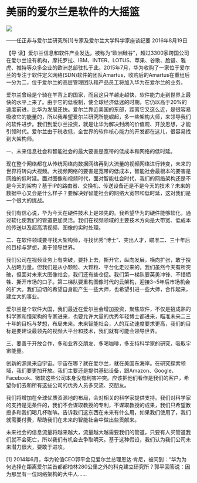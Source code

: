 # 美丽的爱尔兰是软件的大摇篮
<img class="pv" src="https://api.visitor.plantree.me/visitor-badge/pv?namespace=plantree.me&key=renzhengfei-speeches/./docs/speeches/2016/08/美丽的爱尔兰是软件的大摇篮.md">


——任正非与爱尔兰研究所[1]专家及爱尔兰大学科学家座谈纪要
2016年8月19日



【导  读】爱尔兰信息和软件产业发达，被称为“欧洲硅谷”，超过3300家跨国公司在爱尔兰设有机构，摩托罗拉、IBM、INTER、LOTUS、苹果、谷歌、脸谱、雅虎、推特等众多企业的欧洲总部驻扎于此。2015年7月，华为收购了一家位于爱尔兰的专注于软件定义网络(SDN)软件的团队Amartus，收购后的Amartus在重组后一分为二，位于爱尔兰的高层管理团队和产品员工将加入华为在爱尔兰的业务。



爱尔兰曾经是个骑在羊背上的国家，而且这只羊越走越快，软件能力走到世界上最快的水平上来了。由于它的低税制，使全球经济低迷的时期，它仍以高于20%的速度前进，比华为发展还快。爱尔兰靠近美国的东部，距离它又这么近，是很容易吸收它的能量的，所以我希望爱尔兰研究所能崛起，多一些架构大师，来领导我们的软件进步。我们到爱尔兰投资，就是让华为解决封闭的价值观、开放思想，才能引领时代。爱尔兰由于税收低，全世界的软件核心能力的开发都在这儿，很容易找到大架构师。

一、未来信息社会和智能社会的最大要害是宽带的低成本和网络的低时延。

现在整个网络都在从传统网络向数据网络再到大流量的视频网络进行转变，未来的世界将转向大视频。大视频网络的要害是宽带的低成本，智能社会最根本的要害是网络的低时延。面对图像和视频时代，面对智能社会时代，我们的网络架构还是不是今天的架构？基于IP的路由器、交换机、传送设备还是不是今天的技术？未来的数据中心又会是什么样子？要解决好智能社会的网络大宽带和低时延，这对我们是一个很大的挑战。

我们有信心说，华为今天在硬件技术上是领先的。我希望华为的硬件能够软化，通过软化使我们的管道更加灵活。我们在视频领域的主要技术方向是大带宽、低成本的传送以及超高清视频、图像的实时处理。

二、在软件领域要寻找大架构师，寻找优秀“博士”、突出人才，瞄准二、三十年后的目标与梦想，勇于领导世界。

我们公司在视频业务上有突破，要扑上去，撕开它，纵向发展，横向扩张，敢于投入战略力量。但我们是从小颗粒、大颗粒、平台化走过来的，我们虽然今天有所突破，但面对未来大图像社会，我们还有些仓促。我们第一梯队要英勇冲锋、不惜牺牲、撕开市场的口子。第二梯队要重构图像时代的云架构，迎接3~5年后市场机会的扩大。我们迫切的希望自身能产生一些大师，也希望引进一些大师，合作起来，建立大的事业。

爱尔兰是个软件大国，我们最近在爱尔兰会增加投资，聚焦软件，不仅是招成熟的科学家和懂架构的专家进来，也要允许大量的优秀年轻博士都进来，瞄准未来二三十年的目标与梦想，布局未来。未来智能社会，人的互动速度要求更高，我们的目标是要建设最领先的视频大平台和技术，我们就有可能会领导世界。

三、要善于开放合作，多和业界交朋友、多喝咖啡，多支持科学家的研究，吸取宇宙能量。

创新的源泉来自宇宙。宇宙在哪？就在爱尔兰，就在美国东海岸。在研究探索领域，我们要更加开放。我们主要还是提供基础设备，跟Amazon、Google、Facebook、微软这些公司本身没有利害冲突。应该把他们看作是我们的客户，希望你们去和所有这些公司的优秀人员多交流、交朋友。

我们将增加在全球优质资源地的布局，会对相关的科学家提供支持。我们对科学家的支持是无条件的，我们不会谋取教授的专利，不谋取教授的成果，我们只希望教授多和我们喝几杯咖啡。告诉我们这东西在未来有什么用，如果我们使用了，我们就需要付费，帮助我们在未来的智能社会中做出些贡献来。

未来社会的信息流量将越来越大，流量越大越需要我们的管道，只要有人买管道我们就不会死亡，所以我们有机会去争取明天。基于这种假设，我们认为我们公司未来潜力很大，要敢于进攻。


[1] 2014年6月，华为轮值CEO郭平会见爱尔兰总理恩达·肯尼，被问到：“华为为何选择在距离爱尔兰首都都柏林280公里之外的科克建立研究所？郭平回答说：因为那里有一位网络架构的大牛人……
